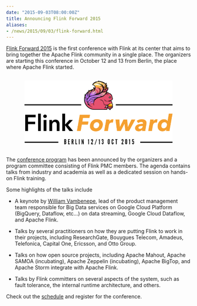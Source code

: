 ```yaml
---
date: "2015-09-03T08:00:00Z"
title: Announcing Flink Forward 2015
aliases:
- /news/2015/09/03/flink-forward.html
---
```


[Flink Forward 2015](http://2015.flink-forward.org/) is the first
conference with Flink at its center that aims to bring together the
Apache Flink community in a single place. The organizers are starting
this conference in October 12 and 13 from Berlin, the place where
Apache Flink started.

<center>
<img src="/img/blog/flink-forward-banner.png" style="width:80%;margin:15px">
</center>

The [conference program](http://2015.flink-forward.org/?post_type=day) has
been announced by the organizers and a program committee consisting of
Flink PMC members. The agenda contains talks from industry and
academia as well as a dedicated session on hands-on Flink training.

Some highlights of the talks include

- A keynote by [William
  Vambenepe](http://2015.flink-forward.org/?speaker=william-vambenepe),
  lead of the product management team responsible for Big Data
  services on Google Cloud Platform (BigQuery, Dataflow, etc...) on
  data streaming, Google Cloud Dataflow, and Apache Flink.

- Talks by several practitioners on how they are putting Flink to work
  in their projects, including ResearchGate, Bouygues Telecom,
  Amadeus, Telefonica, Capital One, Ericsson, and Otto Group.

- Talks on how open source projects, including Apache Mahout, Apache
  SAMOA (incubating), Apache Zeppelin (incubating), Apache BigTop, and
  Apache Storm integrate with Apache Flink.

- Talks by Flink committers on several aspects of the system, such as
  fault tolerance, the internal runtime architecture, and others.

Check out the [schedule](http://2015.flink-forward.org/?post_type=day) and
register for the conference.

